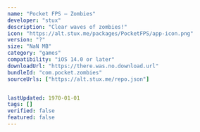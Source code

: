```yaml
---
name: "Pocket FPS — Zombies"
developer: "stux"
description: "Clear waves of zombies!"
icon: "https://alt.stux.me/packages/PocketFPS/app-icon.png"
version: "?"
size: "NaN MB"
category: "games"
compatibility: "iOS 14.0 or later"
downloadUrl: "https://there.was.no.download.url"
bundleId: "com.pocket.zombies"
sourceUrls: ["https://alt.stux.me/repo.json"]


lastUpdated: 1970-01-01
tags: []
verified: false
featured: false
---
```

